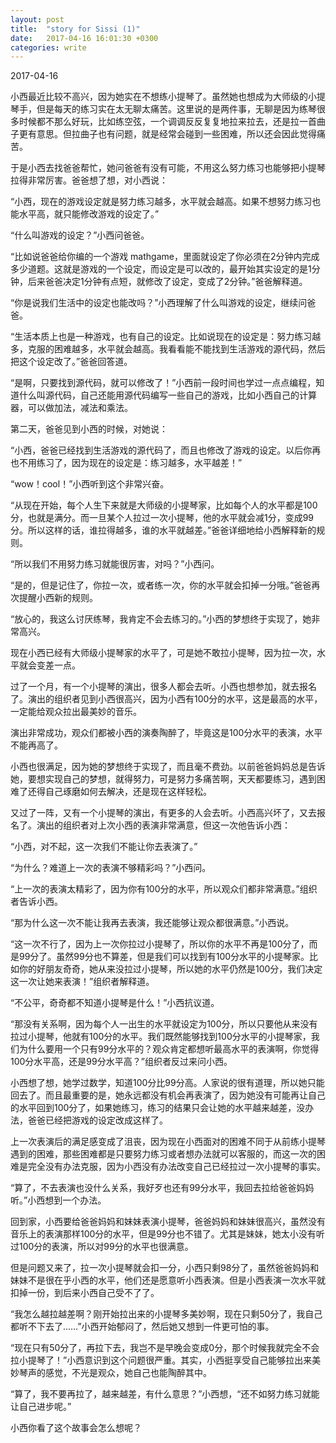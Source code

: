 ```yaml
---
layout: post
title:  "story for Sissi (1)"
date:   2017-04-16 16:01:30 +0300
categories: write
---
```


2017-04-16

小西最近比较不高兴，因为她实在不想练小提琴了。虽然她也想成为大师级的小提琴手，但是每天的练习实在太无聊太痛苦。这里说的是两件事，无聊是因为练琴很多时候都不那么好玩，比如练空弦，一个调调反反复复地拉来拉去，还是拉一首曲子更有意思。但拉曲子也有问题，就是经常会碰到一些困难，所以还会因此觉得痛苦。

于是小西去找爸爸帮忙，她问爸爸有没有可能，不用这么努力练习也能够把小提琴拉得非常厉害。爸爸想了想，对小西说：

“小西，现在的游戏设定就是努力练习越多，水平就会越高。如果不想努力练习也能水平高，就只能修改游戏的设定了。”

“什么叫游戏的设定？”小西问爸爸。

“比如说爸爸给你编的一个游戏 mathgame，里面就设定了你必须在2分钟内完成多少道题。这就是游戏的一个设定，而设定是可以改的，最开始其实设定的是1分钟，后来爸爸决定1分钟有点短，就修改了设定，变成了2分钟。”爸爸解释道。

“你是说我们生活中的设定也能改吗？”小西理解了什么叫游戏的设定，继续问爸爸。

“生活本质上也是一种游戏，也有自己的设定。比如说现在的设定是：努力练习越多，克服的困难越多，水平就会越高。我看看能不能找到生活游戏的源代码，然后把这个设定改了。”爸爸回答道。

“是啊，只要找到源代码，就可以修改了！”小西前一段时间也学过一点点编程，知道什么叫源代码，自己还能用源代码编写一些自己的游戏，比如小西自己的计算器，可以做加法，减法和乘法。

第二天，爸爸见到小西的时候，对她说：

“小西，爸爸已经找到生活游戏的源代码了，而且也修改了游戏的设定。以后你再也不用练习了，因为现在的设定是：练习越多，水平越差！”

“wow！cool！”小西听到这个非常兴奋。

“从现在开始，每个人生下来就是大师级的小提琴家，比如每个人的水平都是100分，也就是满分。而一旦某个人拉过一次小提琴，他的水平就会减1分，变成99分。所以这样的话，谁拉得越多，谁的水平就越差。”爸爸详细地给小西解释新的规则。

“所以我们不用努力练习就能很厉害，对吗？”小西问。

“是的，但是记住了，你拉一次，或者练一次，你的水平就会扣掉一分哦。”爸爸再次提醒小西新的规则。

“放心的，我这么讨厌练琴，我肯定不会去练习的。”小西的梦想终于实现了，她非常高兴。

现在小西已经有大师级小提琴家的水平了，可是她不敢拉小提琴，因为拉一次，水平就会变差一点。

过了一个月，有一个小提琴的演出，很多人都会去听。小西也想参加，就去报名了。演出的组织者见到小西很高兴，因为小西有100分的水平，这是最高的水平，一定能给观众拉出最美妙的音乐。

演出非常成功，观众们都被小西的演奏陶醉了，毕竟这是100分水平的表演，水平不能再高了。

小西也很满足，因为她的梦想终于实现了，而且毫不费劲。以前爸爸妈妈总是告诉她，要想实现自己的梦想，就得努力，可是努力多痛苦啊，天天都要练习，遇到困难了还得自己琢磨如何去解决，还是现在这样轻松。

又过了一阵，又有一个小提琴的演出，有更多的人会去听。小西高兴坏了，又去报名了。演出的组织者对上次小西的表演非常满意，但这一次他告诉小西：

“小西，对不起，这一次我们不能让你去表演了。”

“为什么？难道上一次的表演不够精彩吗？”小西问。

“上一次的表演太精彩了，因为你有100分的水平，所以观众们都非常满意。”组织者告诉小西。

“那为什么这一次不能让我再去表演，我还能够让观众都很满意。”小西说。

“这一次不行了，因为上一次你拉过小提琴了，所以你的水平不再是100分了，而是99分了。虽然99分也不算差，但是我们可以找到有100分水平的小提琴家。比如你的好朋友奇奇，她从来没拉过小提琴，所以她的水平仍然是100分，我们决定这一次让她来表演！”组织者解释道。

“不公平，奇奇都不知道小提琴是什么！”小西抗议道。

“那没有关系啊，因为每个人一出生的水平就设定为100分，所以只要他从来没有拉过小提琴，他就有100分的水平。我们既然能够找到100分水平的小提琴家，我们为什么要用一个只有99分水平的？观众肯定都想听最高水平的表演啊，你觉得100分水平高，还是99分水平高？”组织者反过来问小西。

小西想了想，她学过数学，知道100分比99分高。人家说的很有道理，所以她只能回去了。而且最重要的是，她永远都没有机会再表演了，因为她没有可能再让自己的水平回到100分了，如果她练习，练习的结果只会让她的水平越来越差，没办法，爸爸已经把游戏的设定改成这样了。

上一次表演后的满足感变成了沮丧，因为现在小西面对的困难不同于从前练小提琴遇到的困难，那些困难都是只要努力练习或者想办法就可以客服的，而这一次的困难是完全没有办法克服，因为小西没有办法改变自己已经拉过一次小提琴的事实。

“算了，不去表演也没什么关系，我好歹也还有99分水平，我回去拉给爸爸妈妈听。”小西想到一个办法。

回到家，小西要给爸爸妈妈和妹妹表演小提琴，爸爸妈妈和妹妹很高兴，虽然没有音乐上的表演那样100分的水平，但是99分也不错了。尤其是妹妹，她太小没有听过100分的表演，所以对99分的水平也很满意。

但是问题又来了，拉一次小提琴就会扣一分，小西只剩98分了，虽然爸爸妈妈和妹妹不是很在乎小西的水平，他们还是愿意听小西表演。但是小西表演一次水平就扣掉一份，到后来小西自己受不了了。

“我怎么越拉越差啊？刚开始拉出来的小提琴多美妙啊，现在只剩50分了，我自己都听不下去了……”小西开始郁闷了，然后她又想到一件更可怕的事。

“现在只有50分了，再拉下去，我岂不是早晚会变成0分，那个时候我就完全不会拉小提琴了！”小西意识到这个问题很严重。其实，小西挺享受自己能够拉出来美妙琴声的感觉，不光是观众，她自己也能陶醉其中。

“算了，我不要再拉了，越来越差，有什么意思？”小西想，“还不如努力练习就能让自己进步呢。”

小西你看了这个故事会怎么想呢？


<!--end-->
